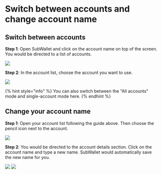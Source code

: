 # Switch between accounts and change account name

## Switch between accounts

**Step 1**: Open SubWallet and click on the account name on top of the screen. You would be directed to a list of accounts.

![](<../../.gitbook/assets/image (3) (4).png>)

**Step 2**: In the account list, choose the account you want to use.&#x20;

![](<../../.gitbook/assets/image (73).png>)

{% hint style="info" %}
You can also switch between the "All accounts" mode and single-account mode here.&#x20;
{% endhint %}



## Change your account name

**Step 1**: Open your account list following the guide above. Then choose the pencil icon next to the account.&#x20;

![](<../../.gitbook/assets/image (76).png>)

**Step 2**: You would be directed to the account details section. Click on the account name and type a new name. SubWallet would automatically save the new name for you.&#x20;

![](<../../.gitbook/assets/image (6) (3).png>) ![](<../../.gitbook/assets/image (8) (3).png>)
